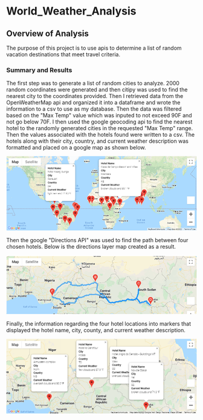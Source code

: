 # World_Weather_Analysis

## Overview of Analysis
The purpose of this project is to use apis to determine a list of random vacation destinations that meet travel criteria.

### Summary and Results
The first step was to generate a list of random cities to analyze. 2000 random coordinates were generated and then citipy was used to find the nearest city to the coordinates provided. Then I retrieved data from the OpenWeatherMap api 
and organized it into a dataframe and wrote the information to a csv to use as my database. Then the data was filtered based on the "Max Temp" value which was inputed to not exceed 90F and not go below 70F. I then used the google 
geocoding api to find the nearest hotel to the randomly generated cities in the requested "Max Temp" range. Then the values associated with the hotels found were written to a csv. The hotels along with their city, country, and current 
weather description was formatted and placed on a google map as shown below.

![](Vacation_Search/WeatherPy_vacation_map.png)

Then the google "Directions API" was used to find the path between four chosen hotels. Below is the directions layer map created as a result.

![](Vacation_Itinerary/WeatherPy_travel_map.PNG)

Finally, the information regarding the four hotel locations into markers that displayed the hotel name, city, county, and current weather description.

![](Vacation_Itinerary/WeatherPy_travel_map_markers.PNG)




 
